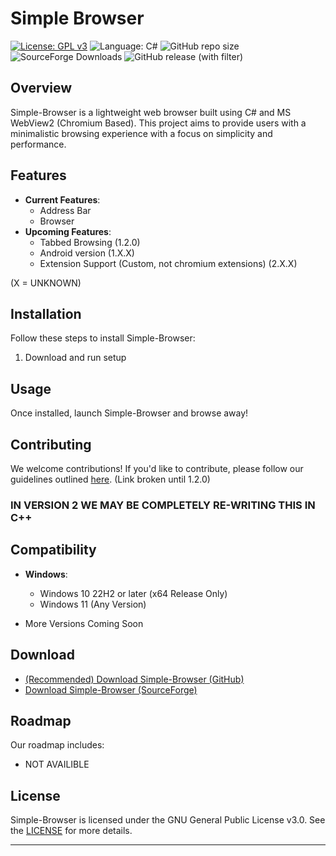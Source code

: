 # Simple Browser
[![License: GPL v3](https://img.shields.io/github/license/DanielLMcGuire/Simple-Browser)](https://www.gnu.org/licenses/old-licenses/gpl-3.0) ![Language: C#](https://img.shields.io/badge/language-C%23-178600) ![GitHub repo size](https://img.shields.io/github/repo-size/DanielLMcGuire/Simple-Browser) ![SourceForge Downloads](https://img.shields.io/sourceforge/dm/simple-browser) ![GitHub release (with filter)](https://img.shields.io/github/v/release/DanielLMcGuire/Simple-Browser)

## Overview

Simple-Browser is a lightweight web browser built using C# and MS WebView2 (Chromium Based). This project aims to provide users with a minimalistic browsing experience with a focus on simplicity and performance.

## Features

- **Current Features**: 
  - Address Bar
  - Browser
- **Upcoming Features**:
  - Tabbed Browsing (1.2.0)
  - Android version (1.X.X)
  - Extension Support (Custom, not chromium extensions) (2.X.X)

(X = UNKNOWN)

## Installation

Follow these steps to install Simple-Browser:
1. Download and run setup 

## Usage

Once installed, launch Simple-Browser and browse away!

## Contributing

We welcome contributions! If you'd like to contribute, please follow our guidelines outlined [here](https://daniellmcguire.github.io/simple-browser/contibute). (Link broken until 1.2.0)

### IN VERSION 2 WE MAY BE COMPLETELY RE-WRITING THIS IN C++

## Compatibility

- **Windows**:
  - Windows 10 22H2 or later (x64 Release Only)
  - Windows 11 (Any Version)

- More Versions Coming Soon

## Download

- [(Recommended) Download Simple-Browser (GitHub)](https://github.com/DanielLMcGuire/Simple-Browser/releases/latest)
- [Download Simple-Browser (SourceForge)](https://sourceforge.net/projects/simple-browser/files/latest/download)

## Roadmap

Our roadmap includes:
- NOT AVAILIBLE

## License

Simple-Browser is licensed under the GNU General Public License v3.0. See the [LICENSE](https://DanielLMcGuire.github.io/Simple-Browser/License) for more details.

---
